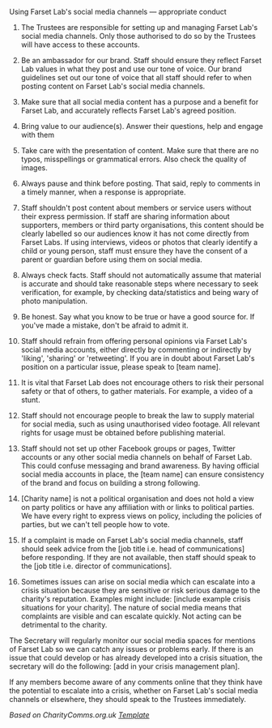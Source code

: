 Using Farset Lab's social media channels — appropriate conduct

1. The Trustees are responsible for setting up and managing Farset Lab's social media channels. Only those authorised to do so by the Trustees will have access to these accounts.

1. Be an ambassador for our brand. Staff should ensure they reflect Farset Lab values in what they post and use our tone of voice. Our brand guidelines set out our tone of voice that all staff should refer to when posting content on Farset Lab's social media channels.

1. Make sure that all social media content has a purpose and a benefit for Farset Lab, and accurately reflects Farset Lab's agreed position.

1. Bring value to our audience(s). Answer their questions, help and engage with them

1. Take care with the presentation of content. Make sure that there are no typos, misspellings or grammatical errors. Also check the quality of images.

1. Always pause and think before posting. That said, reply to comments in a timely manner, when a response is appropriate.

1. Staff shouldn't post content about members or service users without their express permission. If staff are sharing information about supporters, members or third party organisations, this content should be clearly labelled so our audiences know it has not come directly from Farset Labs. If using interviews, videos or photos that clearly identify a child or young person, staff must ensure they have the consent of a parent or guardian before using them on social media.

1. Always check facts. Staff should not automatically assume that material is accurate and should take reasonable steps where necessary to seek verification, for example, by checking data/statistics and being wary of photo manipulation.

1. Be honest. Say what you know to be true or have a good source for. If you've made a mistake, don't be afraid to admit it.

1. Staff should refrain from offering personal opinions via Farset Lab's social media accounts, either directly by commenting or indirectly by 'liking', 'sharing' or 'retweeting'. If you are in doubt about Farset Lab's position on a particular issue, please speak to [team name].

1. It is vital that Farset Lab does not encourage others to risk their personal safety or that of others, to gather materials. For example, a video of a stunt. 

1. Staff should not encourage people to break the law to supply material for social media, such as using unauthorised video footage. All relevant rights for usage must be obtained before publishing material.

1. Staff should not set up other Facebook groups or pages, Twitter accounts or any other social media channels on behalf of Farset Lab. This could confuse messaging and brand awareness. By having official social media accounts in place, the [team name] can ensure consistency of the brand and focus on building a strong following.

1. [Charity name] is not a political organisation and does not hold a view on party politics or have any affiliation with or links to political parties. We have every right to express views on policy, including the policies of parties, but we can't tell people how to vote.

1. If a complaint is made on Farset Lab's social media channels, staff should seek advice from the [job title i.e. head of communications] before responding. If they are not available, then staff should speak to the [job title i.e. director of communications].

1. Sometimes issues can arise on social media which can escalate into a crisis situation because they are sensitive or risk serious damage to the charity's reputation. Examples might include: [include example crisis situations for your charity]. The nature of social media means that complaints are visible and can escalate quickly. Not acting can be detrimental to the charity. 

The Secretary will regularly monitor our social media spaces for mentions of Farset Lab so we can catch any issues or problems early. If there is an issue that could develop or has already developed into a crisis situation, the secretary will do the following: [add in your crisis management plan]. 

If any members become aware of any comments online that they think have the potential to escalate into a crisis, whether on Farset Lab's social media channels or elsewhere, they should speak to the Trustees immediately.

_Based on CharityComms.org.uk [Template](https://www.charitycomms.org.uk/social-media-policy-template)_